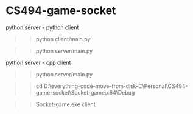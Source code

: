 # CS494-game-socket
python server - python client

>>python client/main.py

>> python server/main.py

python server - cpp client

>> python server/main.py

>> cd D:\everything-code-move-from-disk-C\Personal\CS494-game-socket\Socket-game\x64\Debug

>> Socket-game.exe client


